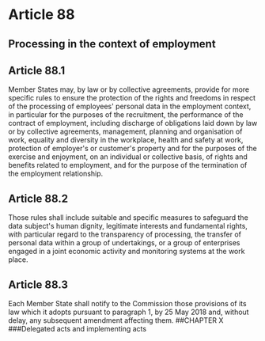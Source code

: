 # Article 88
## Processing in the context of employment

## Article 88.1
 Member States may, by law or by collective agreements, provide for more specific rules to ensure the protection of the rights and freedoms in respect of the processing of employees' personal data in the employment context, in particular for the purposes of the recruitment, the performance of the contract of employment, including discharge of obligations laid down by law or by collective agreements, management, planning and organisation of work, equality and diversity in the workplace, health and safety at work, protection of employer's or customer's property and for the purposes of the exercise and enjoyment, on an individual or collective basis, of rights and benefits related to employment, and for the purpose of the termination of the employment relationship.
## Article 88.2
 Those rules shall include suitable and specific measures to safeguard the data subject's human dignity, legitimate interests and fundamental rights, with particular regard to the transparency of processing, the transfer of personal data within a group of undertakings, or a group of enterprises engaged in a joint economic activity and monitoring systems at the work place.
## Article 88.3
 Each Member State shall notify to the Commission those provisions of its law which it adopts pursuant to paragraph 1, by 25 May 2018 and, without delay, any subsequent amendment affecting them.
##CHAPTER X
###Delegated acts and implementing acts